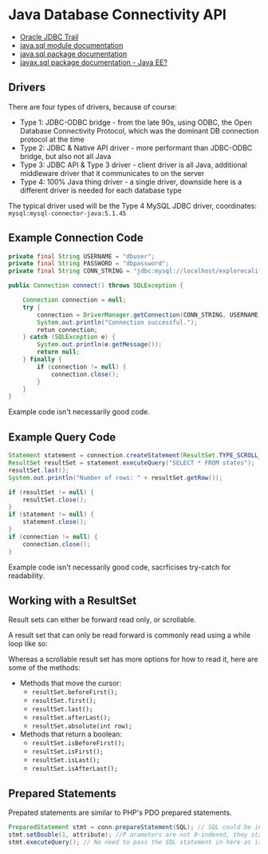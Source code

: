 # Java Database Connectivity API

* [Oracle JDBC Trail](https://docs.oracle.com/javase/tutorial/jdbc/overview/index.html)
* [java.sql module documentation](https://docs.oracle.com/javase/9/docs/api/java.sql-summary.html)
* [java.sql package documentation](https://docs.oracle.com/javase/9/docs/api/java/sql/package-summary.html)
* [javax.sql package documentation - Java EE?](https://docs.oracle.com/javase/9/docs/api/javax/sql/package-summary.html)

## Drivers

There are four types of drivers, because of course:

* Type 1: JDBC-ODBC bridge - from the late 90s, using ODBC, the Open Database Connectivity Protocol, which was the dominant DB connection protocol at the time
* Type 2: JDBC & Native API driver - more performant than JDBC-ODBC bridge, but also not all Java
* Type 3: JDBC API & Type 3 driver - client driver is all Java, additional middleware driver that it communicates to on the server
* Type 4: 100% Java thing driver - a single driver, downside here is a different driver is needed for each database type

The typical driver used will be the Type 4 MySQL JDBC driver, coordinates: `mysql:mysql-connector-java:5.1.45`

## Example Connection Code

```Java
private final String USERNAME = "dbuser";
private final String PASSWORD = "dbpassword";
private final String CONN_STRING = "jdbc:mysql://localhost/explorecalifornia";

public Connection connect() throws SQLException {

    Connection connection = null;
    try {
        connection = DriverManager.getConnection(CONN_STRING, USERNAME, PASSWORD);
        System.out.println("Connection successful.");
        retun connection;
    } catch (SQLException e) {
        System.out.println(e.getMessage());
        return null;
    } finally {
        if (connection != null) {
            connection.close();
        }
    }
}
```

Example code isn't necessarily good code.

## Example Query Code

```Java
Statement statement = connection.createStatement(ResultSet.TYPE_SCROLL_INSENSITIVE, ResultSet.CONCUR_READ_ONLY);
ResultSet resultSet = statement.executeQuery("SELECT * FROM states");
resultSet.last();
System.out.println("Number of rows: " + resultSet.getRow());

if (resultSet != null) {
    resultSet.close();
}
if (statement != null) {
    statement.close();
}
if (connection != null) {
    connection.close();
}
```

Example code isn't necessarily good code, sacrficises try-catch for readability.

## Working with a ResultSet

Result sets can either be forward read only, or scrollable.

A result set that can only be read forward is commonly read using a while loop like so:

Whereas a scrollable result set has more options for how to read it, here are some of the methods:

* Methods that move the cursor:
  * `resultSet.beforeFirst();`
  * `resultSet.first();`
  * `resultSet.last();`
  * `resultSet.afterLast();`
  * `resultSet.absolute(int row);`
* Methods that return a boolean:
  * `resultSet.isBeforeFirst();`
  * `resultSet.isFirst();`
  * `resultSet.isLast();`
  * `resultSet.isAfterLast();`

## Prepared Statements

Prepated statements are similar to PHP's PDO prepared statements.

```Java
PreparedStatement stmt = conn.prepareStatement(SQL); // SQL could be in a String variable
stmt.setDouble(1, attribute); //P arameters are not 0-indexed, they start at 1
stmt.executeQuery(); // No need to pass the SQL statement in here as it was added earlier
```
